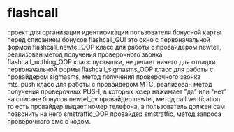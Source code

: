 # flashcall
проект для организации идентификации пользователя бонусной карты перед списанием бонусов
flashcall_GUI это окно с первоначальной формой
flashcall_newtel_OOP класс для работы с провайдером newtell, реализован метод получения проверочного звонка
flashcall_nothing_OOP класс пустышки, не делает ничего для отладки первоначальной формы
flashcall_sigmasms_OOP класс для работы с провайдером sigmasms, метод получения проверочного звонка
mts_push класс для работы с провайдером МТС, реализован метод получения проверочных PUSH, в которых юзер нажимает "да" или "нет" на списане бонусов
newtel_cv провайдер newtel, метод call verification  то есть провайдер выдает номер телефона, а пользователь должен сам позвонить на него
smstraffic_OOP провайдер smstraffic, метод запроса проверочного смс с кодом.
